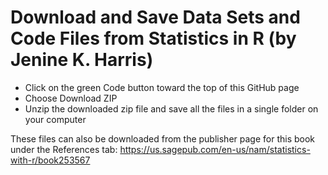 # Download and Save Data Sets and Code Files from Statistics in R (by Jenine K. Harris)

* Click on the green Code button toward the top of this GitHub page
* Choose Download ZIP
* Unzip the downloaded zip file and save all the files in a single folder on your computer

These files can also be downloaded from the publisher page for this book under the References tab: https://us.sagepub.com/en-us/nam/statistics-with-r/book253567
